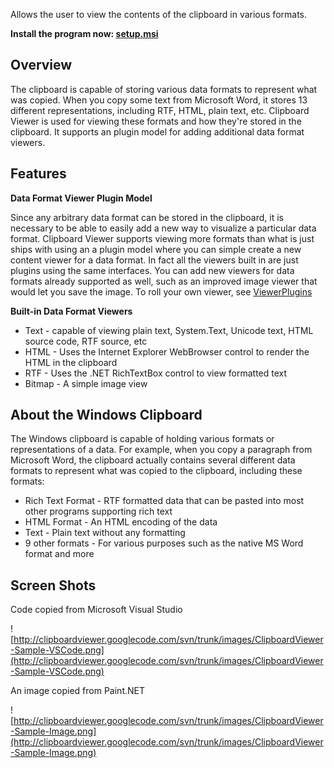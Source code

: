 Allows the user to view the contents of the clipboard in various formats.

**Install the program now: [setup.msi](http://clipboardviewer.googlecode.com/svn/trunk/trunk/Setup/Debug/Setup.msi)**

## Overview ##
The clipboard is capable of storing various data formats to represent what was copied.  When you copy some text from Microsoft Word, it stores 13 different representations, including RTF, HTML, plain text, etc.  Clipboard Viewer is used for viewing these formats and how they're stored in the clipboard.  It supports an plugin model for adding additional data format viewers.

## Features ##
**Data Format Viewer Plugin Model**

Since any arbitrary data format can be stored in the clipboard, it is necessary to be able to easily add a new way to visualize a particular data format.  Clipboard Viewer supports viewing more formats than what is just ships with using an a plugin model where you can simple create a new content viewer for a data format.  In fact all the viewers built in are just plugins using the same interfaces.  You can add new viewers for data formats already supported as well, such as an improved image viewer that would let you save the image. To roll your own viewer, see [ViewerPlugins](ViewerPlugins.md)

**Built-in Data Format Viewers**
  * Text - capable of viewing plain text, System.Text, Unicode text, HTML source code, RTF source, etc
  * HTML - Uses the Internet Explorer WebBrowser control to render the HTML in the clipboard
  * RTF - Uses the .NET RichTextBox control to view formatted text
  * Bitmap - A simple image view


## About the Windows Clipboard ##
The Windows clipboard is capable of holding various formats or representations of a data.  For example, when you copy a paragraph from Microsoft Word, the clipboard actually contains several different data formats to represent what was copied to the clipboard, including these formats:
  * Rich Text Format - RTF formatted data that can be pasted into most other programs supporting rich text
  * HTML Format - An HTML encoding of the data
  * Text - Plain text without any formatting
  * 9 other formats - For various purposes such as the native MS Word format and more

## Screen Shots ##
Code copied from Microsoft Visual Studio

![http://clipboardviewer.googlecode.com/svn/trunk/images/ClipboardViewer-Sample-VSCode.png](http://clipboardviewer.googlecode.com/svn/trunk/images/ClipboardViewer-Sample-VSCode.png)




An image copied from Paint.NET

![http://clipboardviewer.googlecode.com/svn/trunk/images/ClipboardViewer-Sample-Image.png](http://clipboardviewer.googlecode.com/svn/trunk/images/ClipboardViewer-Sample-Image.png)